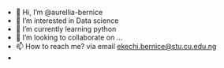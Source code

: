 - 👋 Hi, I’m @aurellia-bernice
- 👀 I’m interested in Data science
- 🌱 I’m currently learning python
- 💞️ I’m looking to collaborate on ...
- 📫 How to reach me? via email ekechi.bernice@stu.cu.edu.ng
-

<!---
aurellia-bernice/aurellia-bernice is a ✨ special ✨ repository because its `README.md` (this file) appears on your GitHub profile.
You can click the Preview link to take a look at your changes.
--->
